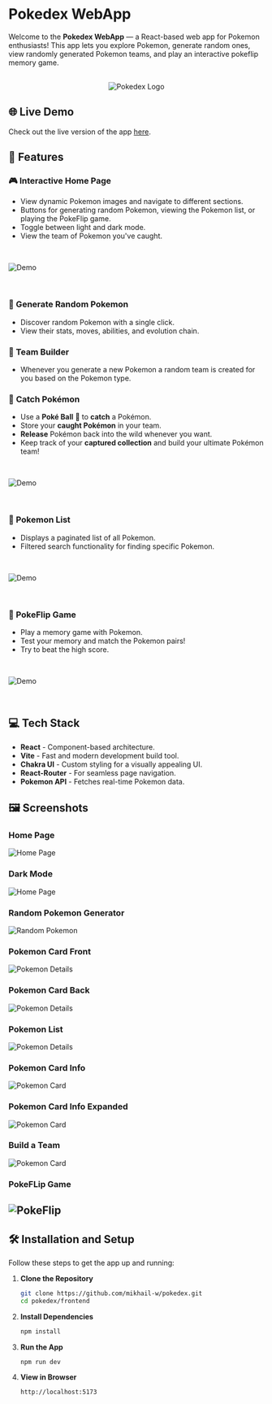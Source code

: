 # Pokedex WebApp

Welcome to the **Pokedex WebApp** — a React-based web app for Pokemon
enthusiasts! This app lets you explore Pokemon, generate random ones, view
randomly generated Pokemon teams, and play an interactive pokeflip memory game.

<p align="center"style="margin-top: 30px;">
  <img src="./frontend/src/assets/images/pokemon/pokedex.png" alt="Pokedex Logo">
</p>

## 🌐 Live Demo

Check out the live version of the app
[here](https://d18sty0dsu44el.cloudfront.net/).

## 🚀 Features

### 🎮 Interactive Home Page

- View dynamic Pokemon images and navigate to different sections.
- Buttons for generating random Pokemon, viewing the Pokemon list, or playing
  the PokeFlip game.
- Toggle between light and dark mode.
- View the team of Pokemon you've caught.
<p>&nbsp;</p>

![Demo](./frontend/src/assets/images/screenshots/light-dark.gif)

<p>&nbsp;</p>

### 🔄 Generate Random Pokemon

- Discover random Pokemon with a single click.
- View their stats, moves, abilities, and evolution chain.

### 🧩 Team Builder

- Whenever you generate a new Pokemon a random team is created for you based on
  the Pokemon type.

### 🎯 **Catch Pokémon**

- Use a **Poké Ball** 🎱 to **catch** a Pokémon.
- Store your **caught Pokémon** in your team.
- **Release** Pokémon back into the wild whenever you want.
- Keep track of your **captured collection** and build your ultimate Pokémon
team! <br>
<p>&nbsp;</p>

![Demo](./frontend/src/assets/images/screenshots/rand-poke.gif)

<p>&nbsp;</p>

### 📖 Pokemon List

- Displays a paginated list of all Pokemon.
- Filtered search functionality for finding specific Pokemon.
<p>&nbsp;</p>

![Demo](./frontend/src/assets/images/screenshots/poke-list.gif)

<p>&nbsp;</p>

### 🎲 PokeFlip Game

- Play a memory game with Pokemon.
- Test your memory and match the Pokemon pairs!
- Try to beat the high score.
<p>&nbsp;</p>

![Demo](./frontend/src/assets/images/screenshots/poke-flip.gif)

<p>&nbsp;</p>

## 💻 Tech Stack

- **React** - Component-based architecture.
- **Vite** - Fast and modern development build tool.
- **Chakra UI** - Custom styling for a visually appealing UI.
- **React-Router** - For seamless page navigation.
- **Pokemon API** - Fetches real-time Pokemon data.

## 🖼 Screenshots

### Home Page

![Home Page](./frontend/src/assets/images/screenshots/home.png)

### Dark Mode

![Home Page](./frontend/src/assets/images/screenshots/home-dark.png)

### Random Pokemon Generator

![Random Pokemon](./frontend/src/assets/images/screenshots/random.png)

### Pokemon Card Front

![Pokemon Details](./frontend/src/assets/images/screenshots/team.png)

### Pokemon Card Back

![Pokemon Details](./frontend/src/assets/images/screenshots/team-back.png)

### Pokemon List

![Pokemon Details](./frontend/src/assets/images/screenshots/list.png)

### Pokemon Card Info

![Pokemon Card](./frontend/src/assets/images/screenshots/card.png)

### Pokemon Card Info Expanded

![Pokemon Card](./frontend/src/assets/images/screenshots/card-extended.png)

### Build a Team

![Pokemon Card](./frontend/src/assets/images/screenshots/cur-team.png)

### PokeFLip Game

## ![PokeFlip](./frontend/src/assets/images/screenshots/flip.png)

## 🛠 Installation and Setup

Follow these steps to get the app up and running:

1. **Clone the Repository**
   ```bash
   git clone https://github.com/mikhail-w/pokedex.git
   cd pokedex/frontend
   ```
2. **Install Dependencies**
   ```bash
   npm install
   ```
3. **Run the App**
   ```bash
   npm run dev
   ```
4. **View in Browser**
   ```bash
   http://localhost:5173
   ```
